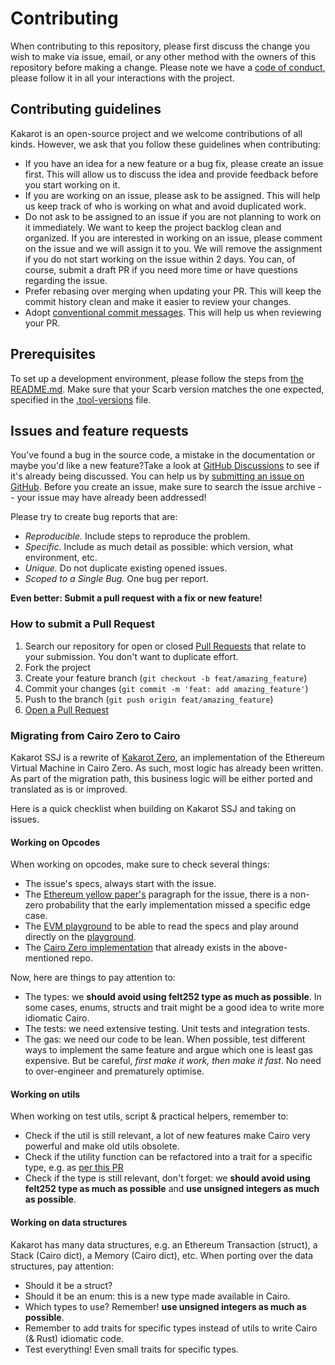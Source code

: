 # Contributing

When contributing to this repository, please first discuss the change you wish
to make via issue, email, or any other method with the owners of this repository
before making a change. Please note we have a
[code of conduct](CODE_OF_CONDUCT.md), please follow it in all your interactions
with the project.

## Contributing guidelines

Kakarot is an open-source project and we welcome contributions of all kinds.
However, we ask that you follow these guidelines when contributing:

- If you have an idea for a new feature or a bug fix, please create an issue
  first. This will allow us to discuss the idea and provide feedback before you
  start working on it.
- If you are working on an issue, please ask to be assigned. This will help us
  keep track of who is working on what and avoid duplicated work.
- Do not ask to be assigned to an issue if you are not planning to work on it
  immediately. We want to keep the project backlog clean and organized. If you
  are interested in working on an issue, please comment on the issue and we will
  assign it to you. We will remove the assignment if you do not start working on
  the issue within 2 days. You can, of course, submit a draft PR if you need
  more time or have questions regarding the issue.
- Prefer rebasing over merging when updating your PR. This will keep the commit
  history clean and make it easier to review your changes.
- Adopt
  [conventional commit messages](https://www.conventionalcommits.org/en/v1.0.0/).
  This will help us when reviewing your PR.

## Prerequisites

To set up a development environment, please follow the steps from
[the README.md](../README.md#installation). Make sure that your Scarb version
matches the one expected, specified in the [.tool-versions](../.tool-versions)
file.

## Issues and feature requests

You've found a bug in the source code, a mistake in the documentation or maybe
you'd like a new feature?Take a look at
[GitHub Discussions](https://github.com/sayajin-labs/kakarot-ssj/discussions) to
see if it's already being discussed. You can help us by
[submitting an issue on GitHub](https://github.com/sayajin-labs/kakarot-ssj/issues).
Before you create an issue, make sure to search the issue archive -- your issue
may have already been addressed!

Please try to create bug reports that are:

- _Reproducible._ Include steps to reproduce the problem.
- _Specific._ Include as much detail as possible: which version, what
  environment, etc.
- _Unique._ Do not duplicate existing opened issues.
- _Scoped to a Single Bug._ One bug per report.

**Even better: Submit a pull request with a fix or new feature!**

### How to submit a Pull Request

1. Search our repository for open or closed
   [Pull Requests](https://github.com/sayajin-labs/kakarot-ssj/pulls) that
   relate to your submission. You don't want to duplicate effort.
2. Fork the project
3. Create your feature branch (`git checkout -b feat/amazing_feature`)
4. Commit your changes (`git commit -m 'feat: add amazing_feature'`)
5. Push to the branch (`git push origin feat/amazing_feature`)
6. [Open a Pull Request](https://github.com/sayajin-labs/kakarot-ssj/compare?expand=1)

### Migrating from Cairo Zero to Cairo

Kakarot SSJ is a rewrite of
[Kakarot Zero](https://github.com/kkrt-labs/kakarot), an implementation of the
Ethereum Virtual Machine in Cairo Zero. As such, most logic has already been
written. As part of the migration path, this business logic will be either
ported and translated as is or improved.

Here is a quick checklist when building on Kakarot SSJ and taking on issues.

#### Working on Opcodes

When working on opcodes, make sure to check several things:

- The issue's specs, always start with the issue.
- The
  [Ethereum yellow paper's](https://ethereum.github.io/yellowpaper/paper.pdf)
  paragraph for the issue, there is a non-zero probability that the early
  implementation missed a specific edge case.
- The [EVM playground](https://www.evm.codes/) to be able to read the specs and
  play around directly on the [playground](https://www.evm.codes/playground).
- The [Cairo Zero implementation](https://github.com/kkrt-labs/kakarot) that
  already exists in the above-mentioned repo.

Now, here are things to pay attention to:

- The types: we **should avoid using felt252 type as much as possible**. In some
  cases, enums, structs and trait might be a good idea to write more idiomatic
  Cairo.
- The tests: we need extensive testing. Unit tests and integration tests.
- The gas: we need our code to be lean. When possible, test different ways to
  implement the same feature and argue which one is least gas expensive. But be
  careful, _first make it work, then make it fast_. No need to over-engineer and
  prematurely optimise.

#### Working on utils

When working on test utils, script & practical helpers, remember to:

- Check if the util is still relevant, a lot of new features make Cairo very
  powerful and make old utils obsolete.
- Check if the utility function can be refactored into a trait for a specific
  type, e.g. as
  [per this PR](https://github.com/kkrt-labs/kakarot-ssj/pull/74/files#diff-888cfc6a9147d3727c6f8c083b5d0890ed686240e5dc4da1a741e025bdbd81f7R282)
- Check if the type is still relevant, don't forget: we **should avoid using
  felt252 type as much as possible** and **use unsigned integers as much as
  possible**.

#### Working on data structures

Kakarot has many data structures, e.g. an Ethereum Transaction (struct), a Stack
(Cairo dict), a Memory (Cairo dict), etc. When porting over the data structures,
pay attention:

- Should it be a struct?
- Should it be an enum: this is a new type made available in Cairo.
- Which types to use? Remember! **use unsigned integers as much as possible**.
- Remember to add traits for specific types instead of utils to write Cairo (&
  Rust) idiomatic code.
- Test everything! Even small traits for specific types.
